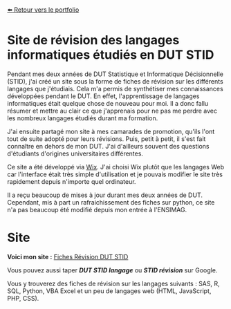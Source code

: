 [:arrow_left: Retour vers le portfolio](https://github.com/ThibaultLanthiez/Portfolio)

# Site de révision des langages informatiques étudiés en DUT STID

Pendant mes deux années de DUT Statistique et Informatique Décisionnelle (STID), j'ai créé un site sous la forme de fiches de révision sur les différents langages que j'étudiais. Cela m'a permis de synthétiser mes connaissances développées pendant le DUT. En effet, l'apprentissage de langages informatiques était quelque chose de nouveau pour moi. Il a donc fallu résumer et mettre au clair ce que j'apprenais pour ne pas me perdre avec les nombreux langages étudiés durant ma formation. 

J'ai ensuite partagé mon site à mes camarades de promotion, qu'ils l'ont tout de suite adopté pour leurs révisions. Puis, petit à petit, il s'est fait connaître en dehors de mon DUT. J'ai d'ailleurs souvent des questions d'étudiants d'origines universitaires différentes. 

Ce site a été développé via [Wix](https://fr.wix.com/). J'ai choisi Wix plutôt que les langages Web car l'interface était très simple d'utilisation et je pouvais modifier le site très rapidement depuis n'importe quel ordinateur.

Il a reçu beaucoup de mises à jour durant mes deux années de DUT. Cependant, mis à part un rafraichissement des fiches sur python, ce site n'a pas beaucoup été modifié depuis mon entrée à l'ENSIMAG. 

# Site

**Voici mon site :** [Fiches Révision DUT STID](https://revisioninformatique.wixsite.com/stid)

Vous pouvez aussi taper ***DUT STID langage*** ou ***STID révision*** sur Google.

Vous y trouverez des fiches de révision sur les langages suivants : SAS, R, SQL, Python, VBA Excel et un peu de langages web (HTML, JavaScript, PHP, CSS).
